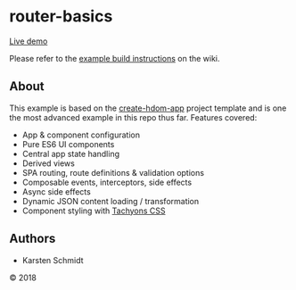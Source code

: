 # router-basics

[Live demo](https://demo.thi.ng/umbrella/router-basics/)

Please refer to the [example build
instructions](https://github.com/thi-ng/umbrella/wiki/Example-build-instructions)
on the wiki.

## About

This example is based on the
[create-hdom-app](https://github.com/thi-ng/create-hdom-app) project
template and is one the most advanced example in this repo thus far.
Features covered:

- App & component configuration
- Pure ES6 UI components
- Central app state handling
- Derived views
- SPA routing, route definitions & validation options
- Composable events, interceptors, side effects
- Async side effects
- Dynamic JSON content loading / transformation
- Component styling with [Tachyons CSS](http://tachyons.io/)

## Authors

- Karsten Schmidt

&copy; 2018